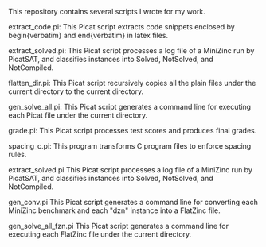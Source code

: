 This repository contains several scripts I wrote for my work.

extract_code.pi:
 This Picat script extracts code snippets enclosed by begin{verbatim} and end{verbatim} in latex files.

extract_solved.pi:
 This Picat script processes a log file of a MiniZinc run by PicatSAT, and classifies instances into Solved, NotSolved, and NotCompiled.

flatten_dir.pi:
 This Picat script recursively copies all the plain files under the current directory to the current directory.

gen_solve_all.pi:
 This Picat script generates a command line for executing each Picat file under the current directory.

grade.pi:
 This Picat script processes test scores and produces final grades.

spacing_c.pi:
 This program transforms C program files to enforce spacing rules.
 
extract_solved.pi
 This Picat script processes a log file of a MiniZinc run by PicatSAT, and classifies instances into Solved, NotSolved, and NotCompiled.

gen_conv.pi
 This Picat script generates a command line for converting each MiniZinc benchmark and each "dzn" instance into a FlatZinc file.

gen_solve_all_fzn.pi
 This Picat script generates a command line for executing each FlatZinc file under the current directory.
